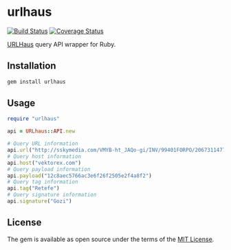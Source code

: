 # urlhaus

[![Build Status](https://travis-ci.org/ninoseki/urlhaus.svg?branch=master)](https://travis-ci.org/ninoseki/urlhaus)
[![Coverage Status](https://coveralls.io/repos/github/ninoseki/urlhaus/badge.svg?branch=master)](https://coveralls.io/github/ninoseki/urlhaus?branch=master)

[URLHaus](https://urlhaus.abuse.ch/) query API wrapper for Ruby.

## Installation

```bash
gem install urlhaus
```

## Usage

```ruby
require "urlhaus"

api = URLhaus::API.new

# Query URL information
api.url("http://sskymedia.com/VMYB-ht_JAQo-gi/INV/99401FORPO/20673114777/US/Outstanding-Invoices/")
# Query host information
api.host("vektorex.com")
# Query payload information
api.payload("12c8aec5766ac3e6f26f2505e2f4a8f2")
# Query tag information
api.tag("Retefe")
# Query signature information
api.signature("Gozi")
```

## License

The gem is available as open source under the terms of the [MIT License](https://opensource.org/licenses/MIT).
